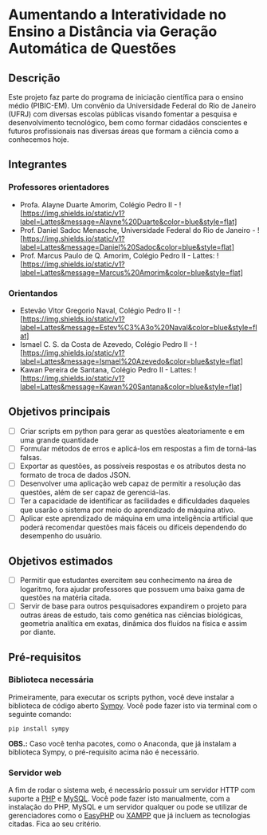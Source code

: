# Aumentando a Interatividade no Ensino a Distância via Geração Automática de Questões

## Descrição
Este projeto faz parte do programa de iniciação científica para o ensino médio (PIBIC-EM). Um convênio da Universidade Federal do Rio de Janeiro (UFRJ) com diversas escolas públicas visando fomentar a pesquisa e desenvolvimento tecnológico, bem como formar cidadãos conscientes e futuros profissionais nas diversas áreas que formam a ciência como a conhecemos hoje.

## Integrantes
### Professores orientadores
- Profa. Alayne Duarte Amorim, Colégio Pedro II - ![https://img.shields.io/static/v1?label=Lattes&message=Alayne%20Duarte&color=blue&style=flat]
- Prof. Daniel Sadoc Menasche, Universidade Federal do Rio de Janeiro - ![https://img.shields.io/static/v1?label=Lattes&message=Daniel%20Sadoc&color=blue&style=flat]
- Prof. Marcus Paulo de Q. Amorim, Colégio Pedro II - Lattes: ![https://img.shields.io/static/v1?label=Lattes&message=Marcus%20Amorim&color=blue&style=flat]
### Orientandos
- Estevão Vitor Gregorio Naval, Colégio Pedro II - ![https://img.shields.io/static/v1?label=Lattes&message=Estev%C3%A3o%20Naval&color=blue&style=flat]
- Ismael C. S. da Costa de Azevedo, Colégio Pedro II - ![https://img.shields.io/static/v1?label=Lattes&message=Ismael%20Azevedo&color=blue&style=flat]
- Kawan Pereira de Santana, Colégio Pedro II - Lattes: ![https://img.shields.io/static/v1?label=Lattes&message=Kawan%20Santana&color=blue&style=flat]

## Objetivos principais
- [ ] Criar scripts em python para gerar as questões aleatoriamente e em uma grande quantidade
- [ ] Formular métodos de erros e aplicá-los em respostas a fim de torná-las falsas.
- [ ] Exportar as questões, as possíveis respostas e os atributos desta no formato de troca de dados JSON.
- [ ] Desenvolver uma aplicação web capaz de permitir a resolução das questões, além de ser capaz de gerenciá-las.
- [ ] Ter a capacidade de identificar as facilidades e dificuldades daqueles que usarão o sistema por meio do aprendizado de máquina ativo.
- [ ] Aplicar este aprendizado de máquina em uma inteligência artificial que poderá recomendar questões mais fáceis ou difíceis dependendo do desempenho do usuário.

## Objetivos estimados
- [ ] Permitir que estudantes exercitem seu conhecimento na área de logaritmo, fora ajudar professores que possuem uma baixa gama de questões na matéria citada.
- [ ] Servir de base para outros pesquisadores expandirem o projeto para outras áreas de estudo, tais como genética nas ciências biológicas, geometria analítica em exatas, dinâmica dos fluídos na física e assim por diante. 

## Pré-requisitos
### Biblioteca necessária
Primeiramente, para executar os scripts python, você deve instalar a biblioteca de código aberto [Sympy](https://www.sympy.org/pt/index.html). Você pode fazer isto via terminal com o seguinte comando:

    pip install sympy

**OBS.:** Caso você tenha pacotes, como o Anaconda, que já instalam a biblioteca Sympy, o pré-requisito acima não é necessário.

### Servidor web
A fim de rodar o sistema web, é necessário possuir um servidor HTTP com suporte a [PHP](https://www.php.net/) e [MySQL](https://www.mysql.com/). Você pode fazer isto manualmente, com a instalação do PHP, MySQL e um servidor qualquer ou pode se utilizar de gerenciadores como o [EasyPHP](https://www.easyphp.org/) ou [XAMPP](https://www.apachefriends.org/pt_br/index.html) que já incluem as tecnologias citadas. Fica ao seu critério.
